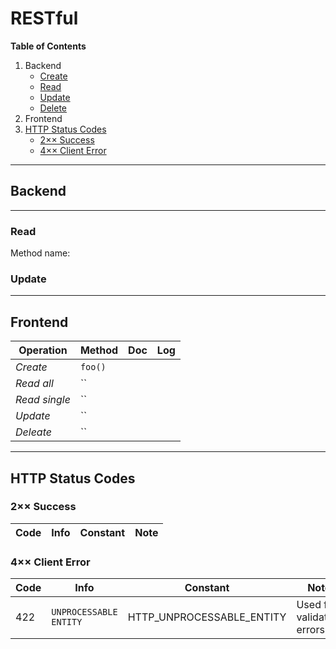# RESTful

**Table of Contents**

1. Backend
   * [Create]()
   * [Read](#read)
    * [Update](#update)
    * [Delete]()
2. Frontend
3. [HTTP Status Codes](#http-status-codes)
    * [2×× Success](#2-success)
    * [4×× Client Error](#4-client-error)


---

## Backend

---

### Read
Method name: 


### Update

---

## Frontend

| Operation | Method | Doc | Log |
| --------- | ------ | --- | --- |
|  *Create* | `foo()` | | |
|  *Read all* | `` | | |
|  *Read single* | `` | | |
|  *Update* | `` | | |
|  *Deleate* | `` | | |

---

## HTTP Status Codes

### 2×× Success
| Code | Info | Constant | Note |
| ---- | ---- | -------- | ---- |


### 4×× Client Error
| Code | Info | Constant | Note |
| ---- | ---- | -------- | ---- |
|  422 | `UNPROCESSABLE ENTITY` | HTTP_UNPROCESSABLE_ENTITY | Used for validation errors |
